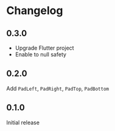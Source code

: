 # Changelog

## 0.3.0

- Upgrade Flutter project
- Enable to null safety

## 0.2.0

Add `PadLeft`, `PadRight`, `PadTop`, `PadBottom`

## 0.1.0

Initial release
